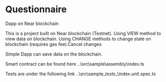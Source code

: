 # Questionnaire
Dapp on Near blockchain

This is a project built on Near blockchain (Testnet).
Using VIEW method to view data on blockchain.
Using CHANGE methods to change state on blockchain (requires gas fee).Cancel changes

Simple Dapp can save data on the blockchain. 

Smart contract can be found here
..\src\sample\assembly\index.ts

Tests are under the following link
..\src\sample\__tests__\index.unit.spec.ts
